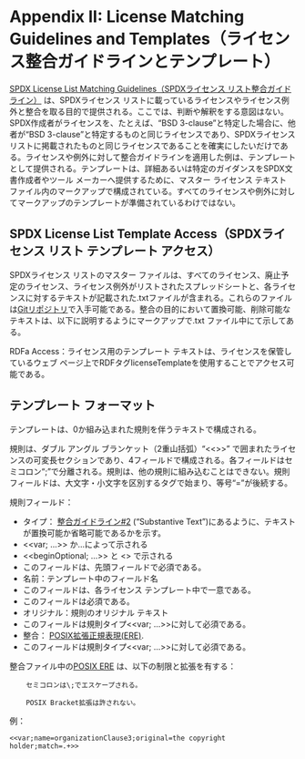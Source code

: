 # Appendix II: License Matching Guidelines and Templates（ライセンス整合ガイドラインとテンプレート）

[SPDX License List Matching Guidelines（SPDXライセンス リスト整合ガイドライン）](http://spdx.org/spdx-license-list/matching-guidelines) は、SPDXライセンス リストに載っているライセンスやライセンス例外と整合を取る目的で提供される。ここでは、判断や解釈をする意図はない。SPDX作成者がライセンスを、たとえば、“BSD 3-clause”と特定した場合に、他者が“BSD 3-clause”と特定するものと同じライセンスであり、SPDXライセンス リストに掲載されたものと同じライセンスであることを確実にしたいだけである。ライセンスや例外に対して整合ガイドラインを適用した例は、テンプレートとして提供される。テンプレートは、詳細あるいは特定のガイダンスをSPDX文書作成者やツール メーカーへ提供するために、マスター ライセンス テキスト ファイル内のマークアップで構成されている。すべてのライセンスや例外に対してマークアップのテンプレートが準備されているわけではない。

## SPDX License List Template Access（SPDXライセンス リスト テンプレート アクセス）

SPDXライセンス リストのマスター ファイルは、すべてのライセンス、廃止予定のライセンス、ライセンス例外がリストされたスプレッドシートと、各ライセンスに対するテキストが記載された.txtファイルが含まれる。これらのファイルは[Gitリポジトリ](https://github.com/spdx/license-list-XML)で入手可能である。整合の目的において置換可能、削除可能なテキストは、以下に説明するようにマークアップで.txt ファイル中にて示してある。

RDFa Access：ライセンス用のテンプレート テキストは、ライセンスを保管しているウェブ ページ上でRDFタグlicenseTemplateを使用することでアクセス可能である。

## テンプレート フォーマット

テンプレートは、0か組み込まれた規則を伴うテキストで構成される。

規則は、ダブル アングル ブランケット（2重山括弧）“<<>>” で囲まれたライセンスの可変長セクションであり、4フィールドで構成される。各フィールドはセミコロン“;”で分離される。規則は、他の規則に組み込むことはできない。規則フィールドは、大文字・小文字を区別するタグで始まり、等号“=”が後続する。

規則フィールド：

* タイプ： [整合ガイドライン#2](http://spdx.org/spdx-license-list/matching-guidelines) (“Substantive Text”)にあるように、テキストが置換可能か省略可能であるかを示す。
 * <<var; ...>> か...によって示される
 *  <<beginOptional; ...>> と <<endOptional>> で示される
 * このフィールドは、先頭フィールドで必須である。
* 名前：テンプレート中のフィールド名
 * このフィールドは、各ライセンス テンプレート中で一意である。
 * このフィールドは必須である。
* オリジナル：規則のオリジナル テキスト
 * このフィールドは規則タイプ<<var; ...>>に対して必須である。
* 整合： [POSIX拡張正規表現(ERE)](http://pubs.opengroup.org/onlinepubs/9699919799/).
 * このフィールドは規則タイプ<<var; ...>>に対して必須である。

整合ファイル中の[POSIX ERE]( http://pubs.opengroup.org/onlinepubs/9699919799/) は、以下の制限と拡張を有する：

        セミコロンは\;でエスケープされる。

        POSIX Bracket拡張は許されない。

例：

    <<var;name=organizationClause3;original=the copyright holder;match=.+>>